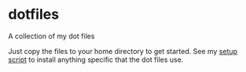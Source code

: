 # dotfiles
A collection of my dot files

Just copy the files to your home directory to get started. See my [setup script](https://github.com/paymaan/setup-machine/blob/master/setup-machine-impl) to install anything specific that the dot files use.
